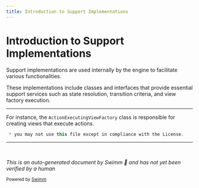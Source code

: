 ```yaml
---
title: Introduction to Support Implementations
---
```

# Introduction to Support Implementations

Support implementations are used internally by the engine to facilitate various functionalities.

These implementations include classes and interfaces that provide essential support services such as state resolution, transition criteria, and view factory execution.

<SwmSnippet path="/spring-webflow/src/main/java/org/springframework/webflow/engine/support/ActionExecutingViewFactory.java" line="5">

---

For instance, the <SwmToken path="spring-webflow/src/main/java/org/springframework/webflow/engine/support/ActionExecutingViewFactory.java" pos="32:4:4" line-data="public class ActionExecutingViewFactory implements ViewFactory {">`ActionExecutingViewFactory`</SwmToken> class is responsible for creating views that execute actions.

```java
 * you may not use this file except in compliance with the License.
```

---

</SwmSnippet>

&nbsp;

*This is an auto-generated document by Swimm 🌊 and has not yet been verified by a human*

<SwmMeta version="3.0.0" repo-id="Z2l0aHViJTNBJTNBc3ByaW5nLXdlYmZsb3ctZGVtbyUzQSUzQWdpbGFkbmF2b3Q=" repo-name="spring-webflow-demo"><sup>Powered by [Swimm](/)</sup></SwmMeta>

